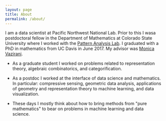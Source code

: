 ```yaml
---
layout: page
title: About
permalink: /about/
---
```


I am a data scientist at Pacific Northwest National Lab. Prior to this I wasa postdoctoral fellow in the Department of Mathematics at Colorado State University where I worked with the [Pattern Analysis Lab](https://sites.google.com/a/rams.colostate.edu/pattern-analysis-lab/). I graduated with a PhD in mathematics from UC Davis in June 2017. My advisor was [Monica Vazirani](https://www.math.ucdavis.edu/~vazirani/).

- As a graduate student I worked on problems related to representation theory, algebraic combinatorics, and categorification. 

- As a postdoc I worked at the interface of data science and mathematics. In particular: compressive sensing, geometric data analysis, applications of geometry and representation theory to machine learning, and data visualization.

- These days I mostly think about how to bring methods from "pure mathematics" to bear on problems in machine learning and data science.
 



